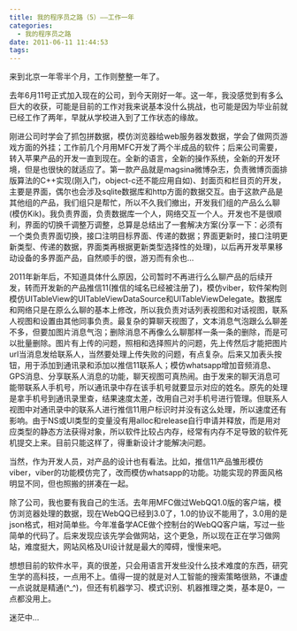 ```yaml
---
title: 我的程序员之路（5）——工作一年
categories:
  - 我的程序员之路
date: 2011-06-11 11:44:53
tags:
---
```


来到北京一年零半个月，工作则整整一年了。

去年6月11号正式加入现在的公司，到今天刚好一年。这一年，我没感觉到有多么巨大的收获，可能是目前的工作对我来说基本没什么挑战，也可能是因为毕业前就已经工作了两年，早就从学校进入到了工作状态的缘故。

刚进公司时学会了抓包拼数据，模仿浏览器给web服务器发数据，学会了做网页游戏方面的外挂；工作前几个月用MFC开发了两个半成品的软件；后来公司需要，转入苹果产品的开发一直到现在。全新的语言，全新的操作系统，全新的开发环境，但是也很快的就适应了。第一款产品就是magsina微博杂志，负责微博页面排版算法的C++实现(刚入门，object-c还不能应用自如)、封面页和栏目页的开发，主要是界面，偶尔也会涉及sqlite数据库和http方面的数据交互。由于这款产品是其他组的产品，我们组只是帮忙，所以不久我们撤出，开发我们组的产品么么聊(模仿Kik)。我负责界面，负责数据库一个人，网络交互一个人。开发也不是很顺利，界面的切换千调整万调整，总算是总结出了一套解决方案(分享一下：必须有一个类负责界面切换，接口注明目标界面、传递的数据；界面更新时，接口注明更新类型、传递的数据，界面类再根据更新类型选择性的处理)，以后再开发苹果移动设备的多界面产品，自然顺手的很，游刃而有余也...

2011年新年后，不知道具体什么原因，公司暂时不再进行么么聊产品的后续开发，转而开发新的产品推信11(推信的域名已经被注册了)，模仿viber，软件架构则模仿UITableView的UITableViewDataSource和UITableViewDelegate。数据库和网络只是在原么么聊的基本上修改，所以我负责对话列表视图和对话视图，联系人视图和设置由其他同事负责。最复杂的算聊天视图了，文本消息气泡跟么么聊差不多，但要加图片消息气泡；删除消息不再像么么聊那样一条一条的删除，而是可以批量删除。图片有上传的问题，照相和选择照片的问题，先上传然后才能把图片url当消息发给联系人，当然要处理上传失败的问题，有点复杂。后来又加表头按钮，用于添加到通讯录和添加以推信11联系人；模仿whatsapp增加音频消息、GPS消息、分享联系人消息的功能，聊天视图可真热闹。由于发来的聊天消息可能带联系人手机号，所以通讯录中存在该手机号就要显示对应的姓名。原先的处理是拿手机号到通讯录里查，结果速度太差，改用自己对手机号进行管理。但联系人视图中对通讯录中的联系人进行推信11用户标识时并没有这么处理，所以速度还有影响。由于NS或UI类型的变量没有用alloc和release自行申请并释放，而是用对应类型的静态方法获得对象，所以软件比较占内存，经常有内存不足导致的软件死机提交上来。目前只能这样了，得重新设计才能解决问题。

当然，作为开发人员，对产品的设计也有看法。比如，推信11产品雏形模仿viber，viber的功能模仿完了，改而模仿whatsapp的功能。功能实现的界面风格明显不同，但也照搬的拼凑在一起。

除了公司，我也要有我自己的生活。去年用MFC做过WebQQ1.0版的客户端，模仿浏览器处理的数据，现在WebQQ已经到3.0了，1.0的协议不能用了，3.0用的是json格式，相对简单些。今年准备学ACE做个控制台的WebQQ客户端，写过一些简单的代码了。后来发现应该先学会做网站，这个更急，所以现在正在学习做网站，难度挺大，网站风格及UI设计就是最大的障碍，慢慢来吧。

想想目前的软件水平，真的很差，只会用语言开发些没什么技术难度的东西，研究生学的高科技，一点用不上。值得一提的就是对人工智能的搜索策略很熟，不谦虚一点说就是精通(^_^)，但还有机器学习、模式识别、机器推理之类，基本是0，一点都没用上。

迷茫中...